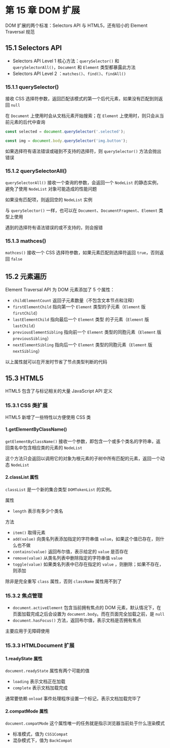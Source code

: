 # 第 15 章 DOM 扩展

DOM 扩展的两个标准：Selectors API 与 HTML5，还有较小的 Element Traversal 规范

## 15.1 Selectors API

- Selectors API Level 1 核心方法：`querySelector()` 和 `querySelectorAll()`，`Document` 和 `Element` 类型都暴露此方法
- Selectors API Level 2 ：`matches()`、`find()`、`findAll()`

### 15.1.1 querySelector()

接收 CSS 选择符参数，返回匹配该模式的第一个后代元素，如果没有匹配到则返回 `null`

在 `Document` 上使用时会从文档元素开始搜索；在 `Element` 上使用时，则只会从当前元素的后代中查询

```js
const selected = document.querySelector('.selected');

const img = document.body.querySelector('img.button');
```

如果选择符有语法错误或碰到不支持的选择符，则 `querySelector()` 方法会抛出错误

### 15.1.2 querySelectorAll()

`querySelectorAll()` 接收一个查询的参数，会返回一个 `NodeList` 的静态实例，避免了使用 `NodeList` 对象可能造成的性能问题

如果没有匹配项，则返回空的 `NodeList` 实例

与 `querySelector()` 一样，也可以在 `Document`、`DocumentFragment`、`Element` 类型上使用

遇到的选择符有语法错误的或不支持的，则会报错

### 15.1.3 mathces()

`mathces()` 接收一个 CSS 选择符参数，如果元素匹配则选择符返回 `true`，否则返回 `false`

## 15.2 元素遍历

Element Traversal API 为 DOM 元素添加了 5 个属性：

- `childElementCount` 返回子元素数量（不包含文本节点和注释）
- `firstElementChild` 指向第一个 `Element` 类型的子元素（`Element` 版 `firstChild`）
- `lastElementChild` 指向最后一个 `Element` 类型 的子元素（`Element` 版 `lastChild`）
- `previousElementSibling` 指向前一个 `Element` 类型的同胞元素（`Element` 版 `previousSibling`）
- `nextElementSibling` 指向后一个 `Element` 类型的同胞元素（`Element` 版 `nextSibling`）

以上属性就可以在开发时节省了节点类型判断的代码

## 15.3 HTML5

HTML5 包含了与标记相关的大量 JavaScript API 定义

### 15.3.1 CSS 类扩展

HTML5 新增了一些特性以方便使用 CSS 类

#### 1.getElementByClassName()

`getElementByClassName()` 接收一个参数，即包含一个或多个类名的字符串，返回类名中包含相应类的元素的 `NodeList`

这个方法只会返回以调用它的对象为根元素的子树中所有匹配的元素，返回一个动态 `NodeList`

#### 2.classList 属性

`classList` 是一个新的集合类型 `DOMTokenList` 的实例。

属性

- `length` 表示有多少个类名

方法

- `item()` 取得元素
- `add(value)` 向类名列表添加指定的字符串值 `value`，如果这个值已存在，则什么也不做
- `contains(value)` 返回布尔值，表示给定的 `value` 是否存在
- `remove(value)` 从类名列表中删除指定的字符串值 `value`
- `toggle(value)` 如果类名列表中已存在指定的 `value` ，则删除；如果不存在，则添加

除非是完全重写 `class` 属性，否则 `className` 属性用不到了

### 15.3.2 焦点管理

- `document.activeElement` 包含当前拥有焦点的 DOM 元素，默认情况下，在页面加载完成之后会设置为 `document.body`。而在页面完全加载之前，是 `null`
- `document.hasFocus()` 方法，返回布尔值，表示文档是否拥有焦点

主要应用于无障碍使用

### 15.3.3 HTMLDocument 扩展

#### 1.readyState 属性

`document.readyState` 属性有两个可能的值

- `loading` 表示文档正在加载
- `complete` 表示文档加载完成

通常要依赖 `onload` 事件处理程序设置一个标记，表示文档加载完毕了

#### 2.compatMode 属性

`document.compatMode` 这个属性唯一的任务就是指示浏览器当前处于什么渲染模式

- 标准模式，值为 `CSS1Compat`
- 混杂模式下，值为 `BackCompat`